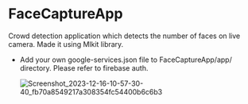 # FaceCaptureApp
Crowd detection application which detects the number of faces on live camera.
Made it using Mlkit library.

- Add your own google-services.json file to FaceCaptureApp/app/ directory. Please refer to firebase auth.

  ![Screenshot_2023-12-16-10-57-30-40_fb70a8549217a308354fc54400b6c6b3](https://github.com/gh-shujauddin/FaceCaptureApp/assets/73093103/99ff8bf1-c7b7-4de4-a319-f8f360c009c8)

